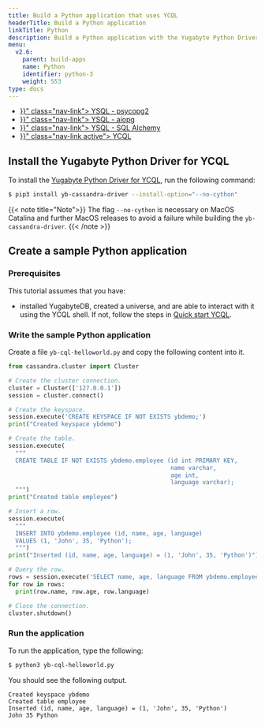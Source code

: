 ```yaml
---
title: Build a Python application that uses YCQL
headerTitle: Build a Python application
linkTitle: Python
description: Build a Python application with the Yugabyte Python Driver for YCQL.
menu:
  v2.6:
    parent: build-apps
    name: Python
    identifier: python-3
    weight: 553
type: docs
---
```


<ul class="nav nav-tabs-alt nav-tabs-yb">
  <li >
    <a href="{{< relref "./ysql-psycopg2.md" >}}" class="nav-link">
      <i class="icon-postgres" aria-hidden="true"></i>
      YSQL - psycopg2
    </a>
  </li>
  <li >
    <a href="{{< relref "./ysql-aiopg.md" >}}" class="nav-link">
      <i class="icon-postgres" aria-hidden="true"></i>
      YSQL - aiopg
    </a>
  </li>
  <li >
    <a href="{{< relref "./ysql-sqlalchemy.md" >}}" class="nav-link">
      <i class="icon-postgres" aria-hidden="true"></i>
      YSQL - SQL Alchemy
    </a>
  </li>
  <li>
    <a href="{{< relref "./ycql.md" >}}" class="nav-link active">
      <i class="icon-cassandra" aria-hidden="true"></i>
      YCQL
    </a>
  </li>
</ul>

## Install the Yugabyte Python Driver for YCQL

To install the [Yugabyte Python Driver for YCQL](https://github.com/yugabyte/cassandra-python-driver), run the following command:

```sh
$ pip3 install yb-cassandra-driver --install-option="--no-cython"
```

{{< note title="Note">}}
The flag `--no-cython` is necessary on MacOS Catalina and further MacOS releases to avoid a failure while building the `yb-cassandra-driver`.
{{< /note >}}

## Create a sample Python application

### Prerequisites

This tutorial assumes that you have:

- installed YugabyteDB, created a universe, and are able to interact with it using the YCQL shell. If not, follow the steps in [Quick start YCQL](../../../explore/ycql/).

### Write the sample Python application

Create a file `yb-cql-helloworld.py` and copy the following content into it.

```python
from cassandra.cluster import Cluster

# Create the cluster connection.
cluster = Cluster(['127.0.0.1'])
session = cluster.connect()

# Create the keyspace.
session.execute('CREATE KEYSPACE IF NOT EXISTS ybdemo;')
print("Created keyspace ybdemo")

# Create the table.
session.execute(
  """
  CREATE TABLE IF NOT EXISTS ybdemo.employee (id int PRIMARY KEY,
                                              name varchar,
                                              age int,
                                              language varchar);
  """)
print("Created table employee")

# Insert a row.
session.execute(
  """
  INSERT INTO ybdemo.employee (id, name, age, language)
  VALUES (1, 'John', 35, 'Python');
  """)
print("Inserted (id, name, age, language) = (1, 'John', 35, 'Python')")

# Query the row.
rows = session.execute('SELECT name, age, language FROM ybdemo.employee WHERE id = 1;')
for row in rows:
  print(row.name, row.age, row.language)

# Close the connection.
cluster.shutdown()
```

### Run the application

To run the application, type the following:

```sh
$ python3 yb-cql-helloworld.py
```

You should see the following output.

```output
Created keyspace ybdemo
Created table employee
Inserted (id, name, age, language) = (1, 'John', 35, 'Python')
John 35 Python
```
